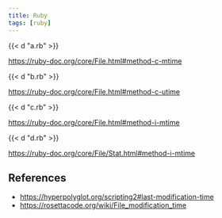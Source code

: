 ```yaml
---
title: Ruby
tags: [ruby]
---
```


{{< d "a.rb" >}}

<https://ruby-doc.org/core/File.html#method-c-mtime>

{{< d "b.rb" >}}

<https://ruby-doc.org/core/File.html#method-c-utime>

{{< d "c.rb" >}}

<https://ruby-doc.org/core/File.html#method-i-mtime>

{{< d "d.rb" >}}

<https://ruby-doc.org/core/File/Stat.html#method-i-mtime>

## References

- <https://hyperpolyglot.org/scripting2#last-modification-time>
- <https://rosettacode.org/wiki/File_modification_time>
